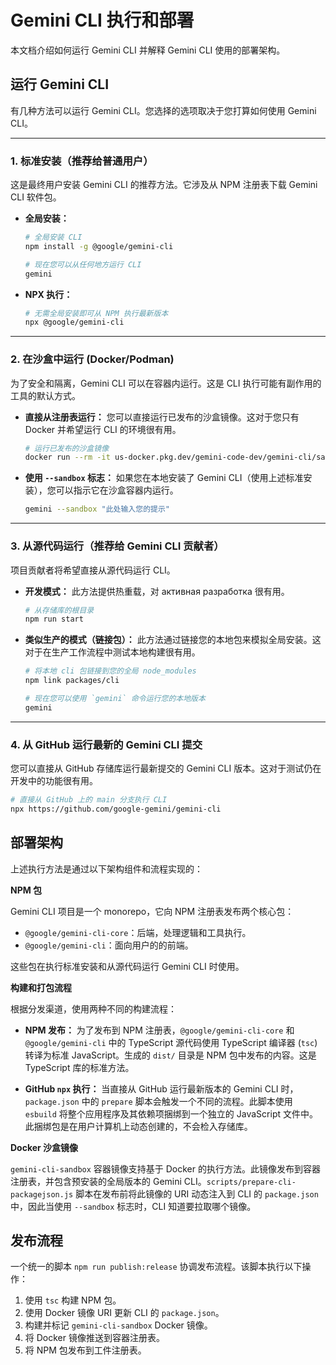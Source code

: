 # Gemini CLI 执行和部署

本文档介绍如何运行 Gemini CLI 并解释 Gemini CLI 使用的部署架构。

## 运行 Gemini CLI

有几种方法可以运行 Gemini CLI。您选择的选项取决于您打算如何使用 Gemini CLI。

---

### 1. 标准安装（推荐给普通用户）

这是最终用户安装 Gemini CLI 的推荐方法。它涉及从 NPM 注册表下载 Gemini CLI 软件包。

- **全局安装：**

  ```bash
  # 全局安装 CLI
  npm install -g @google/gemini-cli

  # 现在您可以从任何地方运行 CLI
  gemini
  ```

- **NPX 执行：**
  ```bash
  # 无需全局安装即可从 NPM 执行最新版本
  npx @google/gemini-cli
  ```

---

### 2. 在沙盒中运行 (Docker/Podman)

为了安全和隔离，Gemini CLI 可以在容器内运行。这是 CLI 执行可能有副作用的工具的默认方式。

- **直接从注册表运行：**
  您可以直接运行已发布的沙盒镜像。这对于您只有 Docker 并希望运行 CLI 的环境很有用。
  ```bash
  # 运行已发布的沙盒镜像
  docker run --rm -it us-docker.pkg.dev/gemini-code-dev/gemini-cli/sandbox:0.1.1
  ```
- **使用 `--sandbox` 标志：**
  如果您在本地安装了 Gemini CLI（使用上述标准安装），您可以指示它在沙盒容器内运行。
  ```bash
  gemini --sandbox "此处输入您的提示"
  ```

---

### 3. 从源代码运行（推荐给 Gemini CLI 贡献者）

项目贡献者将希望直接从源代码运行 CLI。

- **开发模式：**
  此方法提供热重载，对 активная разработка 很有用。
  ```bash
  # 从存储库的根目录
  npm run start
  ```
- **类似生产的模式（链接包）：**
  此方法通过链接您的本地包来模拟全局安装。这对于在生产工作流程中测试本地构建很有用。

  ```bash
  # 将本地 cli 包链接到您的全局 node_modules
  npm link packages/cli

  # 现在您可以使用 `gemini` 命令运行您的本地版本
  gemini
  ```

---

### 4. 从 GitHub 运行最新的 Gemini CLI 提交

您可以直接从 GitHub 存储库运行最新提交的 Gemini CLI 版本。这对于测试仍在开发中的功能很有用。

```bash
# 直接从 GitHub 上的 main 分支执行 CLI
npx https://github.com/google-gemini/gemini-cli
```

## 部署架构

上述执行方法是通过以下架构组件和流程实现的：

**NPM 包**

Gemini CLI 项目是一个 monorepo，它向 NPM 注册表发布两个核心包：

- `@google/gemini-cli-core`：后端，处理逻辑和工具执行。
- `@google/gemini-cli`：面向用户的的前端。

这些包在执行标准安装和从源代码运行 Gemini CLI 时使用。

**构建和打包流程**

根据分发渠道，使用两种不同的构建流程：

- **NPM 发布：** 为了发布到 NPM 注册表，`@google/gemini-cli-core` 和 `@google/gemini-cli` 中的 TypeScript 源代码使用 TypeScript 编译器 (`tsc`) 转译为标准 JavaScript。生成的 `dist/` 目录是 NPM 包中发布的内容。这是 TypeScript 库的标准方法。

- **GitHub `npx` 执行：** 当直接从 GitHub 运行最新版本的 Gemini CLI 时，`package.json` 中的 `prepare` 脚本会触发一个不同的流程。此脚本使用 `esbuild` 将整个应用程序及其依赖项捆绑到一个独立的 JavaScript 文件中。此捆绑包是在用户计算机上动态创建的，不会检入存储库。

**Docker 沙盒镜像**

`gemini-cli-sandbox` 容器镜像支持基于 Docker 的执行方法。此镜像发布到容器注册表，并包含预安装的全局版本的 Gemini CLI。`scripts/prepare-cli-packagejson.js` 脚本在发布前将此镜像的 URI 动态注入到 CLI 的 `package.json` 中，因此当使用 `--sandbox` 标志时，CLI 知道要拉取哪个镜像。

## 发布流程

一个统一的脚本 `npm run publish:release` 协调发布流程。该脚本执行以下操作：

1.  使用 `tsc` 构建 NPM 包。
2.  使用 Docker 镜像 URI 更新 CLI 的 `package.json`。
3.  构建并标记 `gemini-cli-sandbox` Docker 镜像。
4.  将 Docker 镜像推送到容器注册表。
5.  将 NPM 包发布到工件注册表。